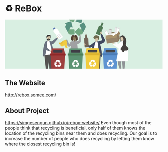 # &#9851; ReBox
![Header](Images/header.jpg)
## The Website
http://rebox.somee.com/
## About Project
https://simgesengun.github.io/rebox-website/
Even though most of the people think that recycling is beneficial, only half of them knows the location of the recycling bins near them and does recycling.
Our goal is to increase the number of people who does recycling by letting them know where the closest recycling bin is!


